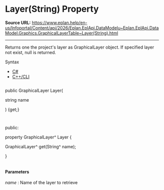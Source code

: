 # Layer(String) Property

**Source URL:** https://www.eplan.help/en-us/Infoportal/Content/api/2026/Eplan.EplApi.DataModelu~Eplan.EplApi.DataModel.Graphics.GraphicalLayerTable~Layer(String).html

---

Returns one the project's layer as GraphicalLayer object. If specified layer not exist, null is returned.

Syntax

- [C#](#i-syntax-CS)
- [C++/CLI](#i-syntax-CPP2005)

```
```
public GraphicalLayer Layer( 

   string name

) {get;}
```
```

```
```
public:

property GraphicalLayer^ Layer {

   GraphicalLayer^ get(String^ name);

}
```
```

#### Parameters

*name*
:   Name of the layer to retrieve
